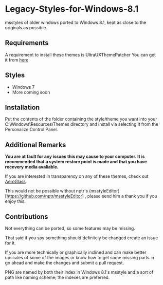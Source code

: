 # Legacy-Styles-for-Windows-8.1
msstyles of older windows ported to Windows 8.1, kept as close to the originals as possible.

## Requirements
A requirement to install these themes is UltraUXThemePatcher
You can get it from [here](https://www.syssel.net/hoefs/software_uxtheme.php?lang=en)

## Styles
 - Windows 7
 - More coming soon
 
## Installation
Put the contents of the folder containing the style/theme you want into your C:\Windows\Resources\Themes directory and install via selecting it from the Personalize Control Panel.
 
## Additional Remarks
**You are at fault for any issues this may cause to your computer. It is recommended that a system restore point is made and that you have recovery media avaliable.**

If you are interested in transparency on any of these themes, check out [AeroGlass](http://www.glass8.eu/)

This would not be possible without nptr's (msstyleEditor)[https://github.com/nptr/msstyleEditor] , please send him a thank you if you enjoy this.

## Contributions
Not everything can be ported, so some features may be missing.

That said if you spy something should definitely be changed create an issue for it.

If you are more technically or graphically inclined and can make better upscales of some of the images or know how to get some missing parts in go ahead and make the changes and submit a pull request.

PNG are named by both their index in Windows 8.1's msstyle and a sort of path like naming scheme; the indexes are preferred.